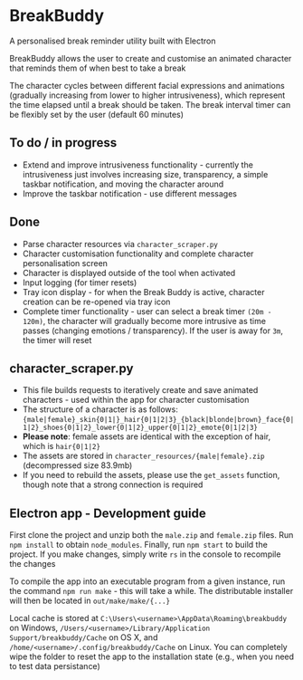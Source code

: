 # BreakBuddy
A personalised break reminder utility built with Electron

BreakBuddy allows the user to create and customise an animated character that reminds them of when best to take a break

The character cycles between different facial expressions and animations (gradually increasing from lower to higher intrusiveness), which represent the time elapsed until a break should be taken. The break interval timer can be flexibly set by the user (default 60 minutes)

## To do / in progress
* Extend and improve intrusiveness functionality - currently the intrusiveness just involves increasing size, transparency, a simple taskbar notification, and moving the character around
* Improve the taskbar notification - use different messages

## Done
* Parse character resources via `character_scraper.py`
* Character customisation functionality and complete character personalisation screen
* Character is displayed outside of the tool when activated
* Input logging (for timer resets)
* Tray icon display - for when the Break Buddy is active, character creation can be re-opened via tray icon
* Complete timer functionality - user can select a break timer `(20m - 120m)`, the character will gradually become more intrusive as time passes (changing emotions / transparency). If the user is away for `3m`, the timer will reset

## character_scraper.py
* This file builds requests to iteratively create and save animated characters - used within the app for character customisation
* The structure of a character is as follows: `{male|female}_skin{0|1|}_hair{0|1|2|3}_{black|blonde|brown}_face{0|1|2}_shoes{0|1|2}_lower{0|1|2}_upper{0|1|2}_emote{0|1|2|3}`
* **Please note**: female assets are identical with the exception of hair, which is `hair{0|1|2}`
* The assets are stored in `character_resources/{male|female}.zip` (decompressed size 83.9mb)
* If you need to rebuild the assets, please use the `get_assets` function, though note that a strong connection is required

## Electron app - Development guide
First clone the project and unzip both the `male.zip` and `female.zip` files. Run `npm install` to obtain `node_modules`. Finally, run `npm start` to build the project. If you make changes, simply write `rs` in the console to recompile the changes

To compile the app into an executable program from a given instance, run the command `npm run make` - this will take a while. The distributable installer will then be located in `out/make/make/{...}`

Local cache is stored at `C:\Users\<username>\AppData\Roaming\breakbuddy` on Windows, `/Users/<username>/Library/Application Support/breakbuddy/Cache` on OS X, and `/home/<username>/.config/breakbuddy/Cache` on Linux. You can completely wipe the folder to reset the app to the installation state (e.g., when you need to test data persistance)
